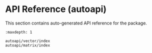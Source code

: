# API Reference (autoapi)
This section contains auto-generated API reference for the package.

```{toctree}
:maxdepth: 1

autoapi/vector/index
autoapi/matrix/index
```